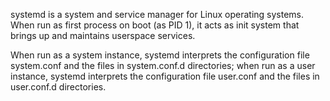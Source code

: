 systemd is a system and service manager for Linux operating systems. When run as first process on boot (as PID 1), it acts as init system that brings up and maintains userspace services.

When run as a system instance, systemd interprets the configuration file system.conf and the files in system.conf.d directories; when run as a user instance, systemd interprets the configuration file user.conf and the files in user.conf.d directories. 
